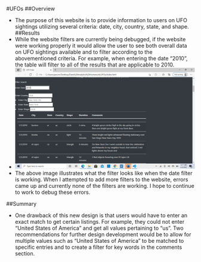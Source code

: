 #UFOs
##Overview
-	The purpose of this website is to provide information to users on UFO sightings utilizing several criteria: date, city, country, state, and shape. 
##Results
-	While the website filters are currently being debugged, if the website were working properly it would allow the user to see both overall data on UFO sightings available and to filter according to the abovementioned criteria. For example, when entering the date “2010”, the table will filter to all of the results that are applicable to 2010. 
-	![image1](static/images/filter_image.png?raw=true "Title")
-	The above image illustrates what the filter looks like when the date filter is working. When I attempted to add more filters to the website, errors came up and currently none of the filters are working. I hope to continue to work to debug these errors. 

##Summary
-	One drawback of this new design is that users would have to enter an exact match to get certain listings. For example, they could not enter “United States of America” and get all values pertaining to “us”. Two recommendations for further design development would be to allow for multiple values such as “United States of America” to be matched to specific entries and to create a filter for key words in the comments section. 


